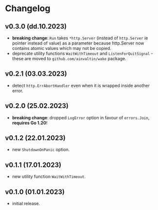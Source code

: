 # Changelog

## v0.3.0 (dd.10.2023)
- **breaking change**: `Run` takes `*http.Server` (instead of `http.Server` ie pointer
instead of value) as a parameter because http.Server now contains atomic values which
may not be copied.
- deprecate utility functions `WaitWithTimeout` and `ListenForQuitSignal` - these
are moved to `github.com/ainvaltin/wake` package.

## v0.2.1 (03.03.2023)
- detect `http.ErrAbortHandler` even when it is wrapped inside another error.

## v0.2.0 (25.02.2023)
- **breaking change**: dropped `LogError` option in favour of `errors.Join`, **requires Go 1.20**!

## v0.1.2 (22.01.2023)
- new `ShutdownOnPanic` option.

## v0.1.1 (17.01.2023)
- new utility function `WaitWithTimeout`.

## v0.1.0 (01.01.2023)
- initial release.